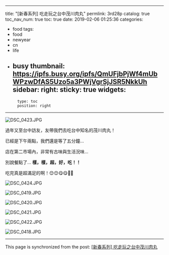 
---
title: "[新春系列] 吃走玩之台中茂川肉丸"
permlink: 3rd28p
catalog: true
toc_nav_num: true
toc: true
date: 2019-02-06 01:25:36
categories:
- food
tags:
- food
- newyear
- cn
- life
- busy
thumbnail: https://ipfs.busy.org/ipfs/QmUFjbPjWf4mUbWPzwDfAS5Uzo5a3PWjVgrSjJSR5NkkUh
sidebar:
    right:
        sticky: true
widgets:
    -
        type: toc
        position: right
---


![DSC_0423.JPG](https://ipfs.busy.org/ipfs/QmUFjbPjWf4mUbWPzwDfAS5Uzo5a3PWjVgrSjJSR5NkkUh)

過年又至台中訪友，友帶我們去吃台中知名的茂川肉丸！

已經是下午兩點，我們還是等了五分鐘…

店在第二市場內，非常有古味與生活況味…

別說餐點了… **樣，樣，超，好，吃！！**

吃完真是超滿足的啊！😊😊😋😋🍜🍜

![DSC_0424.JPG](https://ipfs.busy.org/ipfs/QmbxpSbPebx7xUBY4K1dsjGxDbA7naNZWicuT7P6RH1iwN)

![DSC_0419.JPG](https://ipfs.busy.org/ipfs/QmYe2qFzQ64nwyUYRV7sAc3k2as6NGoBMyv2nkHw6fTCeF)

![DSC_0420.JPG](https://ipfs.busy.org/ipfs/QmdvjEVFcXh9omntdeGYw1bSVzfVb5GY5YYsxXMrFwSoVH)

![DSC_0421.JPG](https://ipfs.busy.org/ipfs/QmWUbgMaTSFWchiewX9b8146MuMruByuW4EFK9SRgywjzU)

![DSC_0422.JPG](https://ipfs.busy.org/ipfs/QmfDmz8nPnVW35TQ2EcTS7ZmZtrhVVQa6ghpBAZVGksFgV)


![DSC_0418.JPG](https://ipfs.busy.org/ipfs/QmQxThz5MiPDieqznXZeszzcrYRNqnVVNuRZB2BzVMJM9J)




- - -

This page is synchronized from the post: [[新春系列] 吃走玩之台中茂川肉丸](https://steemit.com/@deanliu/3rd28p)
